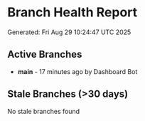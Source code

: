 # Branch Health Report
Generated: Fri Aug 29 10:24:47 UTC 2025

## Active Branches
- **main** - 17 minutes ago by Dashboard Bot

## Stale Branches (>30 days)
No stale branches found
